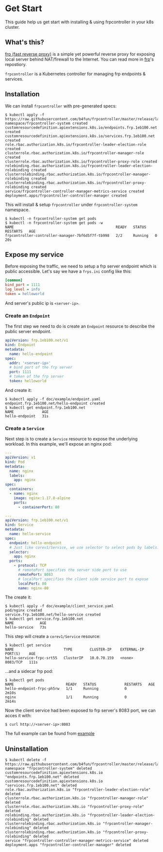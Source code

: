 # Get Start

This guide help us get start with installing & using frpcontroller in your k8s cluster.

## What's this?

[frp (fast reverse proxy)][frp] is a simple yet powerful reverse proxy for exposing local server behind NAT/firewall to the Internet. You can read more in [frp][frp]'s repostiory.

`frpcontroller` is a Kubernetes controller for managing frp endpoints & services.

[frp]: https://github.com/fatedier/frp

## Installation

We can install `frpcontroller` with pre-generated specs:

```
$ kubectl apply -f https://raw.githubusercontent.com/b4fun/frpcontroller/master/release/latest/install.yaml
namespace/frpcontroller-system created
customresourcedefinition.apiextensions.k8s.io/endpoints.frp.1eb100.net created
customresourcedefinition.apiextensions.k8s.io/services.frp.1eb100.net created
role.rbac.authorization.k8s.io/frpcontroller-leader-election-role created
clusterrole.rbac.authorization.k8s.io/frpcontroller-manager-role created
clusterrole.rbac.authorization.k8s.io/frpcontroller-proxy-role created
rolebinding.rbac.authorization.k8s.io/frpcontroller-leader-election-rolebinding created
clusterrolebinding.rbac.authorization.k8s.io/frpcontroller-manager-rolebinding created
clusterrolebinding.rbac.authorization.k8s.io/frpcontroller-proxy-rolebinding created
service/frpcontroller-controller-manager-metrics-service created
deployment.apps/frpcontroller-controller-manager created
```

This will install & setup `frpcontroller` under `frpcontroller-system` namespace.

```
$ kubectl -n frpcontroller-system get pods
$ kubectl -n frpcontroller-system get pods -w
NAME                                               READY   STATUS    RESTARTS   AGE
frpcontroller-controller-manager-7bf6d5f7f-tb998   2/2     Running   0          20s
```

## Expose my service

Before exposing the traffic, we need to setup a frp server endpoint which is public accessible.
Let's say we have a `frps.ini` config like this:

```ini
[common]
bind_port = 1111
log_level = info
token = helloworld
```

And server's public ip is `<server-ip>`.

### Create an `Endpoint`

The first step we need to do is create an `Endpoint` resource to describe the public server endpoint.

```yaml
apiVersion: frp.1eb100.net/v1
kind: Endpoint
metadata:
  name: hello-endpoint
spec:
  addr: '<server-ip>'
  # bind port of the frp server
  port: 1111
  # token of the frp server
  token: helloworld
```

And create it:

```
$ kubectl apply -f doc/example/endpoint.yaml
endpoint.frp.1eb100.net/hello-endpoint created
$ kubectl get endpoint.frp.1eb100.net
NAME             AGE
hello-endpoint   31s
```

### Create a `Service`

Next step is to create a `Service` resource to expose the underlying workload.
In this example, we'll expose an nginx pod:

```yaml
---
apiVersion: v1
kind: Pod
metadata:
  name: nginx
  labels:
    app: nginx
spec:
  containers:
  - name: nginx
    image: nginx:1.17.8-alpine
    ports:
      - containerPort: 80

---
apiVersion: frp.1eb100.net/v1
kind: Service
metadata:
  name: hello-service
spec:
  endpoint: hello-endpoint
  # Just like corev1/Service, we use selector to select pods by labels.
  selector:
    app: nginx
  ports:
    - protocol: TCP
      # remotePort specifies the server side port to use
      remotePort: 8083
      # localPort specifies the client side service port to expose
      localPort: 80
      name: nginx-80
```

The create it:

```
$ kubectl apply -f doc/example/client_service.yaml
pod/nginx created
service.frp.1eb100.net/hello-service created
$ kubectl get service.frp.1eb100.net
NAME            AGE
hello-service   73s
```

This step will create a `corev1/Service` resource:

```
$ kubectl get service
NAME                       TYPE        CLUSTER-IP    EXTERNAL-IP   PORT(S)    AGE
hello-service-frpc-srt55   ClusterIP   10.0.70.159   <none>        8083/TCP   111s
```

...and a sidecar frp pod:

```
$ kubectl get pods
NAME                        READY   STATUS             RESTARTS   AGE
hello-endpoint-frpc-ph5rw   1/1     Running            0          2m10s
nginx                       1/1     Running            0          2m14s
```

Now the client service had been exposed to frp server's 8083 port, we can acces it with:

```
$ curl http://<server-ip>:8083
```

The full example can be found from [example](./example)

## Uninstallation

```
$ kubectl delete -f https://raw.githubusercontent.com/b4fun/frpcontroller/master/release/latest/install.yaml
namespace "frpcontroller-system" deleted
customresourcedefinition.apiextensions.k8s.io "endpoints.frp.1eb100.net" deleted
customresourcedefinition.apiextensions.k8s.io "services.frp.1eb100.net" deleted
role.rbac.authorization.k8s.io "frpcontroller-leader-election-role" deleted
clusterrole.rbac.authorization.k8s.io "frpcontroller-manager-role" deleted
clusterrole.rbac.authorization.k8s.io "frpcontroller-proxy-role" deleted
rolebinding.rbac.authorization.k8s.io "frpcontroller-leader-election-rolebinding" deleted
clusterrolebinding.rbac.authorization.k8s.io "frpcontroller-manager-rolebinding" deleted
clusterrolebinding.rbac.authorization.k8s.io "frpcontroller-proxy-rolebinding" deleted
service "frpcontroller-controller-manager-metrics-service" deleted
deployment.apps "frpcontroller-controller-manager" deleted
```